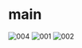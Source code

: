 # main

![004](https://user-images.githubusercontent.com/80515918/162873689-6a6e2aa0-44c0-434e-92a6-5e924b042ff7.png)
![001](https://user-images.githubusercontent.com/80515918/162873693-b2af5af8-ae74-4b9e-bf3a-e9a46b32932a.png)
![002](https://user-images.githubusercontent.com/80515918/162873690-81bc0231-7a38-4fb7-b362-6c135a9f86d2.png)
